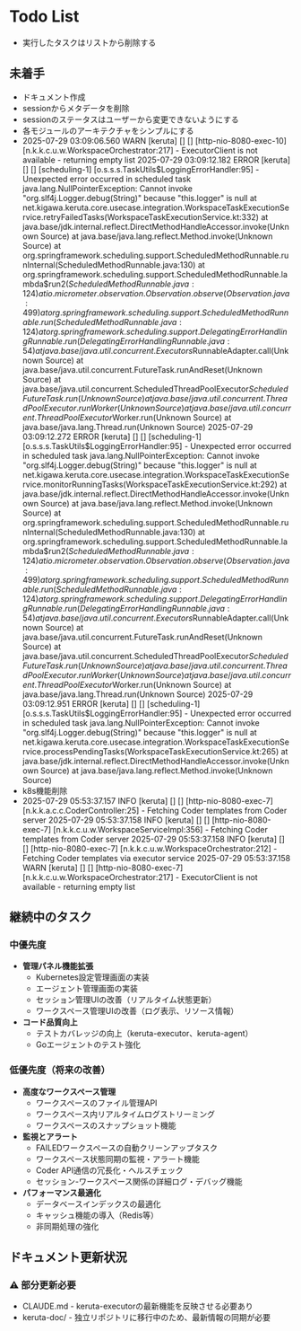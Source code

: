 # Todo List

* 実行したタスクはリストから削除する

## 未着手

* ドキュメント作成
* sessionからメタデータを削除
* sessionのステータスはユーザーから変更できないようにする
* 各モジュールのアーキテクチャをシンプルにする
* 2025-07-29 03:09:06.560  WARN [keruta] [] [] [http-nio-8080-exec-10] [n.k.k.c.u.w.WorkspaceOrchestrator:217] - ExecutorClient is not available - returning empty list
  2025-07-29 03:09:12.182 ERROR [keruta] [] [] [scheduling-1] [o.s.s.s.TaskUtils$LoggingErrorHandler:95] - Unexpected error occurred in scheduled task
  java.lang.NullPointerException: Cannot invoke "org.slf4j.Logger.debug(String)" because "this.logger" is null
  at net.kigawa.keruta.core.usecase.integration.WorkspaceTaskExecutionService.retryFailedTasks(WorkspaceTaskExecutionService.kt:332)
  at java.base/jdk.internal.reflect.DirectMethodHandleAccessor.invoke(Unknown Source)
  at java.base/java.lang.reflect.Method.invoke(Unknown Source)
  at org.springframework.scheduling.support.ScheduledMethodRunnable.runInternal(ScheduledMethodRunnable.java:130)
  at org.springframework.scheduling.support.ScheduledMethodRunnable.lambda$run$2(ScheduledMethodRunnable.java:124)
  at io.micrometer.observation.Observation.observe(Observation.java:499)
  at org.springframework.scheduling.support.ScheduledMethodRunnable.run(ScheduledMethodRunnable.java:124)
  at org.springframework.scheduling.support.DelegatingErrorHandlingRunnable.run(DelegatingErrorHandlingRunnable.java:54)
  at java.base/java.util.concurrent.Executors$RunnableAdapter.call(Unknown Source)
  at java.base/java.util.concurrent.FutureTask.runAndReset(Unknown Source)
  at java.base/java.util.concurrent.ScheduledThreadPoolExecutor$ScheduledFutureTask.run(Unknown Source)
  at java.base/java.util.concurrent.ThreadPoolExecutor.runWorker(Unknown Source)
  at java.base/java.util.concurrent.ThreadPoolExecutor$Worker.run(Unknown Source)
  at java.base/java.lang.Thread.run(Unknown Source)
  2025-07-29 03:09:12.272 ERROR [keruta] [] [] [scheduling-1] [o.s.s.s.TaskUtils$LoggingErrorHandler:95] - Unexpected error occurred in scheduled task
  java.lang.NullPointerException: Cannot invoke "org.slf4j.Logger.debug(String)" because "this.logger" is null
  at net.kigawa.keruta.core.usecase.integration.WorkspaceTaskExecutionService.monitorRunningTasks(WorkspaceTaskExecutionService.kt:292)
  at java.base/jdk.internal.reflect.DirectMethodHandleAccessor.invoke(Unknown Source)
  at java.base/java.lang.reflect.Method.invoke(Unknown Source)
  at org.springframework.scheduling.support.ScheduledMethodRunnable.runInternal(ScheduledMethodRunnable.java:130)
  at org.springframework.scheduling.support.ScheduledMethodRunnable.lambda$run$2(ScheduledMethodRunnable.java:124)
  at io.micrometer.observation.Observation.observe(Observation.java:499)
  at org.springframework.scheduling.support.ScheduledMethodRunnable.run(ScheduledMethodRunnable.java:124)
  at org.springframework.scheduling.support.DelegatingErrorHandlingRunnable.run(DelegatingErrorHandlingRunnable.java:54)
  at java.base/java.util.concurrent.Executors$RunnableAdapter.call(Unknown Source)
  at java.base/java.util.concurrent.FutureTask.runAndReset(Unknown Source)
  at java.base/java.util.concurrent.ScheduledThreadPoolExecutor$ScheduledFutureTask.run(Unknown Source)
  at java.base/java.util.concurrent.ThreadPoolExecutor.runWorker(Unknown Source)
  at java.base/java.util.concurrent.ThreadPoolExecutor$Worker.run(Unknown Source)
  at java.base/java.lang.Thread.run(Unknown Source)
  2025-07-29 03:09:12.951 ERROR [keruta] [] [] [scheduling-1] [o.s.s.s.TaskUtils$LoggingErrorHandler:95] - Unexpected error occurred in scheduled task
  java.lang.NullPointerException: Cannot invoke "org.slf4j.Logger.debug(String)" because "this.logger" is null
  at net.kigawa.keruta.core.usecase.integration.WorkspaceTaskExecutionService.processPendingTasks(WorkspaceTaskExecutionService.kt:265)
  at java.base/jdk.internal.reflect.DirectMethodHandleAccessor.invoke(Unknown Source)
  at java.base/java.lang.reflect.Method.invoke(Unknown Source)
* k8s機能削除
* 2025-07-29 05:53:37.157  INFO [keruta] [] [] [http-nio-8080-exec-7] [n.k.k.a.c.c.CoderController:25] - Fetching Coder templates from Coder server
  2025-07-29 05:53:37.158  INFO [keruta] [] [] [http-nio-8080-exec-7] [n.k.k.c.u.w.WorkspaceServiceImpl:356] - Fetching Coder templates from Coder server
  2025-07-29 05:53:37.158  INFO [keruta] [] [] [http-nio-8080-exec-7] [n.k.k.c.u.w.WorkspaceOrchestrator:212] - Fetching Coder templates via executor service
  2025-07-29 05:53:37.158  WARN [keruta] [] [] [http-nio-8080-exec-7] [n.k.k.c.u.w.WorkspaceOrchestrator:217] - ExecutorClient is not available - returning empty list


## 継続中のタスク

### 中優先度

* **管理パネル機能拡張**
    * Kubernetes設定管理画面の実装
    * エージェント管理画面の実装
    * セッション管理UIの改善（リアルタイム状態更新）
    * ワークスペース管理UIの改善（ログ表示、リソース情報）
* **コード品質向上**
    * テストカバレッジの向上（keruta-executor、keruta-agent）
    * Goエージェントのテスト強化

### 低優先度（将来の改善）

* **高度なワークスペース管理**
    * ワークスペースのファイル管理API
    * ワークスペース内リアルタイムログストリーミング
    * ワークスペースのスナップショット機能
* **監視とアラート**
    * FAILEDワークスペースの自動クリーンアップタスク
    * ワークスペース状態同期の監視・アラート機能
    * Coder API通信の冗長化・ヘルスチェック
    * セッション-ワークスペース関係の詳細ログ・デバッグ機能
* **パフォーマンス最適化**
    * データベースインデックスの最適化
    * キャッシュ機能の導入（Redis等）
    * 非同期処理の強化

## ドキュメント更新状況

### ⚠️ 部分更新必要

* CLAUDE.md - keruta-executorの最新機能を反映させる必要あり
* keruta-doc/ - 独立リポジトリに移行中のため、最新情報の同期が必要
